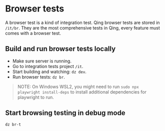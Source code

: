 # Browser tests

A browser test is a kind of integration test. Qing browser tests are stored in `/it/br`. They are the most comprehensive tests in Qing, every feature must comes with a browser test.

## Build and run browser tests locally

- Make sure server is running.
- Go to integration tests project `/it`.
- Start building and watching: `dz dev`.
- Run browser tests: `dz br`.

> NOTE: On Windows WSL2, you might need to run `sudo npx playwright install-deps` to install additional dependencies for playwright to run.

## Start browsing testing in debug mode

```
dz br-t
```
